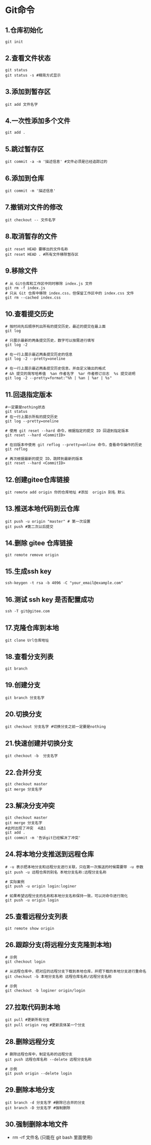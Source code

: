 # Git命令

## 1.仓库初始化

```shell
git init
```

## 2.查看文件状态

```shell
git status
git status -s #精简方式显示
```

## 3.添加到暂存区

```shell
git add 文件名字
```

## 4.一次性添加多个文件

```shell
git add .
```

## 5.跳过暂存区

```shell
git commit -a -m '描述信息' #文件必须是已经追踪过的
```

## 6.添加到仓库

```shell
git commit -m '描述信息'
```

## 7.撤销对文件的修改

```shell
git checkout -- 文件名字
```

## 8.取消暂存的文件

```shell
git reset HEAD 要移出的文件名称
git reset HEAD . #所有文件移除暂存区
```

## 9.移除文件

```shell
# 从 Git仓库和工作区中同时移除 index.js 文件
git rm -f index.js
# 只从 Git 仓库中移除 index.css，但保留工作区中的 index.css 文件
git rm --cached index.css
```

## 10.查看提交历史

```shell
# 按时间先后顺序列出所有的提交历史，最近的提交在最上面
git log

# 只展示最新的两条提交历史，数字可以按需进行填写
git log -2

# 在一行上展示最近两条提交历史的信息
git log -2 --pretty=oneline

# 在一行上展示最近两条提交历史信息，并自定义输出的格式
# &h 提交的简写哈希值  %an 作者名字  %ar 作者修订日志  %s 提交说明
git log -2 --pretty=format:"%h | %an | %ar | %s"
```

## 11.回退指定版本

```shell
#一定要是nothing状态
git status
# 在一行上展示所有的提交历史
git log --pretty=oneline

# 使用 git reset --hard 命令，根据指定的提交 ID 回退到指定版本
git reset --hard <CommitID>

# 在旧版本中使用 git reflog --pretty=online 命令，查看命令操作的历史
git reflog

# 再次根据最新的提交 ID，跳转到最新的版本
git reset --hard <CommitID>
```

## 12.创建gitee仓库链接

```shell
git remote add origin 你的仓库地址 #添加  origin 别名 默认
```

## 13.推送本地代码到云仓库

```shell
git push -u origin "master" # 第一次设置
git push #第二次以后提交
```

## 14.删除 gitee 仓库链接

```shell
git remote remove origin
```

## 15.生成ssh key

```shell
ssh-keygen -t rsa -b 4096 -C "your_email@example.com"
```

## 16.测试 ssh key 是否配置成功

```shell
ssh -T git@gitee.com
```

## 17.克隆仓库到本地

```shell
git clone Url仓库地址
```

## 18.查看分支列表

```shell
git branch
```

## 19.创建分支

```shell
git branch 分支名字
```

## 20.切换分支

```shell
git checkout 分支名字 #切换分支之前一定要是nothing
```

## 21.快速创建并切换分支

```shell
git checkout -b  分支名字
```

## 22.合并分支

```shell
git checkout master
git merge 分支名字
```

## 23.解决分支冲突

```shell
git checkout master
git merge 分支名字
#此时出现了冲突  4选1
git add .
git commit -m '告诉git已经解决了冲突'
```

## 24.将本地分支推送到远程仓库

```shell
# -u 表示把本地分支和远程分支进行关联，只在第一次推送的时候需要带 -u 参数
git push -u 远程仓库的别名 本地分支名称:远程分支名称

# 实际案例
git push -u origin login:loginer

# 如果希望远程分支的名称和本地分支名称保持一致，可以对命令进行简化
git push -u origin login
```

## 25.查看远程分支列表

```shell
git remote show origin
```

## 26.跟踪分支(将远程分支克隆到本地)

```shell
# 示例
git checkout login

# 从远程仓库中，把对应的远程分支下载到本地仓库，并把下载的本地分支进行重命名
git checkout -b 本地分支名称 远程仓库名称/远程分支名称

# 示例
git checkout -b loginer origin/login
```

## 27.拉取代码到本地

```shell
git pull #更新所有分支
git pull origin reg #更新具体某一个分支
```

## 28.删除远程分支

```shell
# 删除远程仓库中，制定名称的远程分支
git push 远程仓库名称 --delete 远程分支名称

# 示例
git push origin --delete login
```

## 29.删除本地分支

```shell
git branch -d 分支名字 #删除已合并的分支
git branch -D 分支名字 #强制删除
```

## 30.强制删除本地文件

- rm -rf 文件名  (只能在 git bash 里面使用)